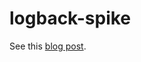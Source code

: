 # logback-spike

See this [blog post](https://www.thekua.com/atwork/2011/11/testing-logging-with-logback/).